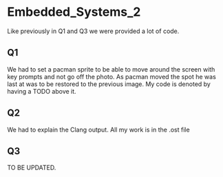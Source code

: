 # Embedded_Systems_2
Like previously in Q1 and Q3 we were provided a lot of code.
## Q1 
We had to set a pacman sprite to be able to move around the screen with key prompts and not go off the photo. As pacman moved the spot he was last at was to be restored to the previous image. My code is denoted by having a TODO above it.
## Q2 
We had to explain the Clang output. All my work is in the .ost file
## Q3
TO BE UPDATED. 
